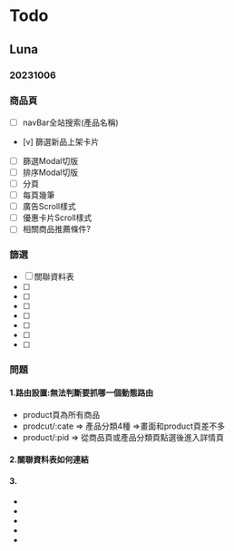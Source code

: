# Todo
## Luna
### 20231006
### 商品頁

 - [ ] navBar全站搜索(產品名稱)
 - [v] 篩選新品上架卡片
 - [ ] 篩選Modal切版
 - [ ] 排序Modal切版
 - [ ] 分頁
 - [ ] 每頁幾筆
 - [ ] 廣告Scroll樣式
 - [ ] 優惠卡片Scroll樣式
 - [ ] 相關商品推薦條件? 
  
### 篩選
 - [ ] 關聯資料表
 - [ ] 
 - [ ] 
 - [ ] 
 - [ ] 
 - [ ] 
 - [ ] 
 - [ ] 

### 問題
#### 1.路由設置:無法判斷要抓哪一個動態路由
 - product頁為所有商品
 - prodcut/:cate => 產品分類4種 =>畫面和product頁差不多
 - product/:pid => 從商品頁或產品分類頁點選後進入詳情頁
#### 2.關聯資料表如何連結

#### 3.
 - 
 - 
 - 
 - 
 - 


